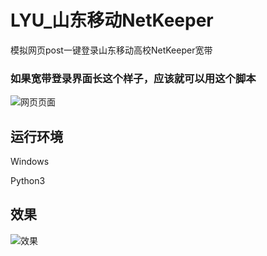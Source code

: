 # LYU_山东移动NetKeeper
模拟网页post一键登录山东移动高校NetKeeper宽带


### 如果宽带登录界面长这个样子，应该就可以用这个脚本
![网页页面](https://www.bluesdawn.top/wp-content/uploads/2020/12/QQ%E6%88%AA%E5%9B%BE20201227171146.jpg)

## 运行环境
Windows

Python3

## 效果
![效果](https://www.bluesdawn.top/wp-content/uploads/2020/12/QQ%E6%88%AA%E5%9B%BE20201227195413.jpg)